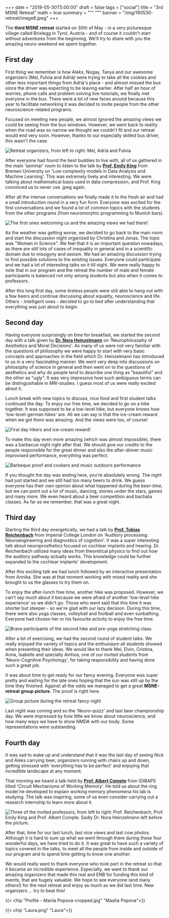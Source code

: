 +++
date = "2019-05-30T5:00:00"
draft = false
tags = ["social"]
title = "3rd MSNE Retreat" 
math = true
summary = """
"""
banner = "/img/190530-retreat/image8.jpeg"
+++

The **third MSNE retreat** started on 30th of May - in a very
picturesque village called Brixlegg in Tyrol, Austria - and of course it
couldn't start without adventures from the beginning. We'll try to share
with you the amazing neuro-weekend we spent together.

## First day

First thing we remember is how Aleks, Nogay, Tanya and our awesome
organizers (Mel, Fulvia and Adrià) were trying to take all the cookies
and other less important things from Adrià's place - and almost missed
the bus since the driver was expecting to be leaving earlier. After half
an hour of worries, phone calls and problem solving live-tutorials, we
finally met everyone in the bus. There were a lot of new faces around
because this year to facilitate networking it was decided to invite
people from the other neuroscience-related programs.

Focused on meeting new people, we almost ignored the amazing views we
could be seeing from the bus windows. However, we went back to reality
when the road was so narrow we thought we couldn't fit and our retreat
would end very soon. However, thanks to our especially skilled bus
driver, this wasn't the case.

![Retreat organizers, from left to right: Mel, Adrià and Fulvia](/img/190530-retreat/image1.png)

After everyone had found the best buddies to live with, all of us
gathered in the main 'seminar' room to listen to the talk by [**Prof. Emily King**](https://www.math.colostate.edu/~king/index.html) from Bremen University on 'Low complexity models in Data
Analysis and Machine Learning'. This was extremely lively and
interesting. We were talking about mathematical basis used in data
compression, and Prof. King convinced us to never use .jpeg again.

After all the intense conversations we finally made it to the fresh air
and had a small introduction round in a very fun form. Everyone was
excited for the first conversations and we found a lot of common topics
with the students from the other programs (from neuromorphic programming
to Munich bars).

![The first ones welcoming us and the amazing views we had there!](/img/190530-retreat/image2.png)

As the weather was getting worse, we decided to go back to the main room
and start the discussion night organized by Christina and Jonas. The
topic was "Women in Science". We feel that it is an important question
nowadays, as there are still lots of cases of inequality in general and
in a scientific domain due to misogyny and sexism. We had an amazing
discussion trying to find possible solutions to the existing issues.
Everyone could participate and we had a lot of interesting talks on it
till night. We were really happy to note that in our program and the
retreat the number of male and female participants is balanced not only
among students but also when it comes to professors.

After this long first day, some tireless people were still able to hang
out with a few beers and continue discussing about equality,
neuroscience and life. Others - intelligent ones - decided to go to bed
after understanding that everything was just about to begin.

## Second day

Having everyone surprisingly on time for breakfast, we started the
second day with a talk given by [**Dr. Nora Heinzelmann**](https://www.cvbers.com/nora-heinzelmann) on
'Neurophilosophy of Aesthetics and Moral Decisions'. As many of us were
not very familiar with the questions of philosophy we were happy to
start with very basic concepts and approaches in the field which Dr.
Heinzelmann has introduced to us in a very fascinating manner. We went
very deep into discussions on philosophy of science in general and then
went on to the questions of aesthetics and why do people tend to
describe one thing as "beautiful" and the other as "ugly". It was very
impressive how such ambiguous terms can be distinguishable in
MRI-studies. I guess most of us were really excited about it.

Lunch break with new topics to discuss, nice food and first student
talks continued the day. To enjoy our free time, we decided to go on a
hike together. It was supposed to be a low-level hike, but everyone
knows how 'low-level-german hikes' are. All we can say is that the
ice-cream reward when we got there was amazing. And the views were too,
of course!


![First day hikers and ice-cream reward!](/img/190530-retreat/image6.png)

To make this day even more amazing (which was almost impossible), there
was a barbecue night right after that. We should give our credits to the
people responsible for the great dinner and also the after-dinner music
improvised performance, everything was perfect.

![Barbeque proof and cookers and music outdoors performance](/img/190530-retreat/image3.png)

If you thought the day was ending here, you're absolutely wrong. The
night had just started and we still had too many beers to drink. We
guess everyone has their own opinion about what happened during the
*beer-time*, but we can point out a lot of music, dancing, stories under
the stars, games and many more. We even heard about a beer competition
and bachata classes. As far as we remember, that was a great night.

## Third day

Starting the third day energetically, we had a talk by [**Prof. Tobias Reichenbach**](https://www.imperial.ac.uk/people/reichenbach) from Imperial College London on 'Auditory processing:
Neuroengineering and diagnostics of cognition'. It was a super
interesting talk about neuroprosthetics focused on cochlear implants and
hearing. Dr. Reichenbach utilized many ideas from theoretical physics to
find out how the auditory pathway actually works. This knowledge could
be further expanded to the cochlear implants' development.

After this exciting talk we had lunch followed by an interactive
presentation from Annika. She was at that moment working with mixed
reality and she brought to us the glasses to try them on.

To enjoy the after-lunch free time, another hike was proposed. However,
we can't say much about it because we were afraid of another 'low-level
hike experience' so we didn't go. Those who went said that this time it
was shorter but steeper - so we're glad with our lazy decision. During
this time, there were also yoga classes, volleyball and football and
even sunbathing. Everyone had chosen her or his favourite activity to
enjoy the free time.

![Brave participants of the second hike and pre-yoga stretching class](/img/190530-retreat/image4.png)

After a bit of exercising, we had the second round of student talks. We
really enjoyed the variety of topics and the enthusiasm all students
showed when presenting their ideas. We would like to thank Mel, Elvin,
Cristina, Anna, Isabelle and specially Ainhoa, one of our invited
students from 'Neuro-Cognitive Psychology', for taking responsibility
and having done such a great job.

It was about time to get ready for our fancy evening. Everyone was super
pretty and waiting for the late ones hoping that the sun was still up by
the time they finished. Against all the odds we managed to get a great
**MSNE-retreat group picture**. The proof is right here.

![Group picture during the retreat fancy night](/img/190530-retreat/image5.png)

Last night was coming and so the *'Neuro-quizz'* and last beer
championship day. We were impressed by how little we know about
neuroscience, and how many ways we have to show NMDA with our body. Some
representations were outstanding.

## Fourth day

It was sad to wake up and understand that it was the last day of seeing
Nick and Aleks carrying beer, organizers running with chairs up and
down, getting stressed with 'everything has to be perfect' and enjoying
that incredible landscape at any moment.

That morning we heard a talk held by [**Prof. Albert Compte**](https://braincircuitsbehavior.org/people-posts/albert-compte) from IDIBAPS titled 'Circuit Mechanisms of Working Memory'. He told us about
the ring model he developed to explain working memory phenomena his lab
is studying. The talk was inspiring, some of us even consider carrying
out a research internship to learn more about it.

![Three of the invited professors, from left to right: Prof. Reichenbach, Prof. Emily King and Prof. Albert Compte. Sadly Dr. Nora Heinzelmann left before the picture.](/img/190530-retreat/image7.png)

After that, time for our last lunch, last nice views and last cow
photos. Although it is hard to sum up what we went through there during
these four wonderful days, we have tried to do it. It was great to have
such a variety of topics covered in the talks, to meet all the people
from inside and outside of our program and to spend time getting to know
one another.

We would really want to thank everyone who took part in the retreat so
that it became an incredible experience. Especially, we want to thank
our amazing organizers that made this real and ENB for funding this kind
of events, that are hugely valuable. We hope to see everyone (and many
others!) for the next retreat and enjoy as much as we did last time. New
organizers ... try to beat this!

{{< chip "Profile - Mariia Popova-cropped.jpg" "Masha Popova">}}

{{< chip "Laura.png" "Laura">}}
